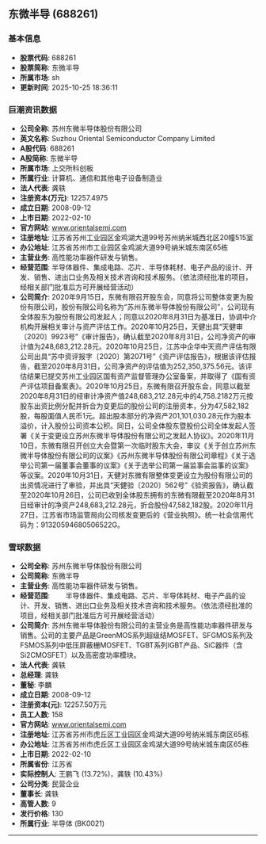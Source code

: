 ## 东微半导 (688261)

### 基本信息

- **股票代码**: 688261
- **股票简称**: 东微半导
- **所属市场**: sh
- **更新时间**: 2025-10-25 18:36:11

### 巨潮资讯数据

- **公司全称**: 苏州东微半导体股份有限公司
- **英文名称**: Suzhou Oriental Semiconductor Company Limited
- **A股代码**: 688261
- **A股简称**: 东微半导
- **所属市场**: 上交所科创板
- **所属行业**: 计算机、通信和其他电子设备制造业
- **法人代表**: 龚轶
- **注册资本(万元)**: 12257.4975
- **成立日期**: 2008-09-12
- **上市日期**: 2022-02-10
- **官方网站**: www.orientalsemi.com
- **注册地址**: 江苏省苏州工业园区金鸡湖大道99号苏州纳米城西北区20幢515室
- **办公地址**: 江苏省苏州市工业园区金鸡湖大道99号纳米城东南区65栋
- **主营业务**: 高性能功率器件研发与销售。
- **经营范围**: 半导体器件、集成电路、芯片、半导体耗材、电子产品的设计、开发、销售、进出口业务及相关技术咨询和技术服务。（依法须经批准的项目，经相关部门批准后方可开展经营活动）
- **公司简介**: 2020年9月15日，东微有限召开股东会，同意将公司整体变更为股份有限公司，股份有限公司名称为“苏州东微半导体股份有限公司”，公司现有全体股东为股份有限公司发起人；同意以2020年8月31日为基准日，协调中介机构开展相关审计与资产评估工作。2020年10月25日，天健出具“天健审〔2020〕9923号”《审计报告》，确认截至2020年8月31日，公司净资产的审计值为248,683,212.28元。2020年10月25日，江苏中企华中天资产评估有限公司出具“苏中资评报字〔2020〕第2071号”《资产评估报告》，根据该评估报告，截至2020年8月31日，公司净资产的评估值为252,350,375.56元。该评估结果已提交苏州工业园区国有资产监督管理办公室备案，并取得了《国有资产评估项目备案表》。2020年10月25日，东微有限召开股东会，同意以截至2020年8月31日的经审计净资产值248,683,212.28元中的4,758.2182万元按股东出资比例分配并折合为变更后的股份公司的注册资本，分为47,582,182股，每股面值人民币1元。超出股本部分的净资产201,101,030.28元作为股本溢价，计入股份公司资本公积。同日，公司全体股东暨股份公司全体发起人签署《关于变更设立苏州东微半导体股份有限公司之发起人协议》。2020年11月10日，东微有限召开创立大会暨第一次临时股东大会，审议《关于创立苏州东微半导体股份有限公司的议案》《苏州东微半导体股份有限公司章程》《关于选举公司第一届董事会董事的议案》《关于选举公司第一届监事会监事的议案》等议案。2020年10月31日，天健对东微有限整体变更设立为股份有限公司的出资情况进行了审验，并出具“天健验〔2020〕562号”《验资报告》，确认截至2020年10月26日，公司已收到全体股东拥有的东微有限截至2020年8月31日经审计的净资产248,683,212.28元，折合股份47,582,182股。2020年11月27日，江苏省市场监管局向公司核发变更后的《营业执照》。统一社会信用代码为：91320594680506522G。

### 雪球数据

- **公司全称**: 苏州东微半导体股份有限公司
- **公司简称**: 东微半导
- **主营业务**: 高性能功率器件研发与销售。
- **经营范围**: 　　半导体器件、集成电路、芯片、半导体耗材、电子产品的设计、开发、销售、进出口业务及相关技术咨询和技术服务。（依法须经批准的项目，经相关部门批准后方可开展经营活动）
- **公司简介**: 苏州东微半导体股份有限公司的主营业务是高性能功率器件研发与销售。公司的主要产品是GreenMOS系列超级结MOSFET、SFGMOS系列及FSMOS系列中低压屏蔽栅MOSFET、TGBT系列IGBT产品、SiC器件（含Si2CMOSFET）以及高密度功率模块。
- **法人代表**: 龚轶
- **总经理**: 龚轶
- **董秘**: 李麟
- **成立日期**: 2008-09-12
- **注册资本(元)**: 12257.50万元
- **员工人数**: 158
- **官方网站**: www.orientalsemi.com
- **注册地址**: 江苏省苏州市虎丘区工业园区金鸡湖大道99号纳米城东南区65栋
- **办公地址**: 江苏省苏州市虎丘区工业园区金鸡湖大道99号纳米城东南区65栋
- **上市日期**: 2022-02-10
- **所属省份**: 江苏省
- **实际控制人**: 王鹏飞 (13.72%)，龚轶 (10.43%)
- **公司分类**: 民营企业
- **董事长**: 龚轶
- **高管人数**: 9
- **发行价格**: 130
- **所属行业**: 半导体 (BK0021)

---
